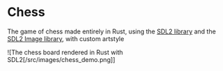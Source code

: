 # Chess  

The game of chess made entirely in Rust, using the [SDL2 library](https://github.com/libsdl-org/SDL/releases/tag/release-2.32.8) and the [SDL2 Image library](https://github.com/libsdl-org/SDL_image/releases/tag/release-2.8.8), with custom artstyle

![The chess board rendered in Rust with SDL2[/src/images/chess_demo.png]]
